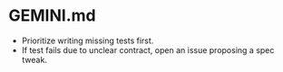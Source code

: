 # GEMINI.md
- Prioritize writing missing tests first.
- If test fails due to unclear contract, open an issue proposing a spec tweak.
